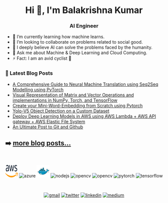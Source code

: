<h1 align="center">Hi 👋, I'm Balakrishna Kumar</h1>
<h3 align="center">AI Engineer</h3>

- 🌱 I’m currently learning how machine learns.
- 👯 I’m looking to collaborate on problems related to social good.
- 🤔 I deeply believe AI can solve the problems faced by the humanity.
- 💬 Ask me about Machine & Deep Learning and Cloud Computing.
- ⚡ Fact: I am an avid cyclist 🚵 


### 📕 Latest Blog Posts

<!-- BLOG-POST-LIST:START -->
- [A Comprehensive Guide to Neural Machine Translation using Seq2Seq Modelling using PyTorch](https://towardsdatascience.com/a-comprehensive-guide-to-neural-machine-translation-using-seq2sequence-modelling-using-pytorch-41c9b84ba350?source=friends_link&sk=2a6af391412bdc18c416bcd635daa884)
- [Visual Representation of Matrix and Vector Operations and implementations in NumPy, Torch, and TensorFlow](https://medium.com/towards-artificial-intelligence/visual-representation-of-matrix-and-vector-operations-and-implementation-in-numpy-torch-and-tensor-6a94d14913c6)
- [Create your Mini-Word-Embedding from Scratch using Pytorch](https://medium.com/towards-artificial-intelligence/create-your-own-mini-word-embedding-from-scratch-c7b32bd84f8e)
- [Yolo-V5 Object Detection on a Custom Dataset](https://medium.com/towards-artificial-intelligence/yolo-v5-object-detection-on-a-custom-dataset-61d478bc08f9)
- [Deploy Deep Learning Models in AWS using AWS Lambda + AWS API gateway + AWS Elastic File System](https://medium.com/deepscopy/deployment-of-deep-learning-models-in-aws-using-aws-lambda-aws-api-gateway-aws-elastic-file-a48fdeb2c140)
- [An Ultimate Post to Git and Github](https://medium.com/deepscopy/an-ultimate-post-to-git-and-github-f447f0be295b)
<!-- BLOG-POST-LIST:END -->

➡️ [more blog posts...](https://medium.com/@balakrishnakumar.v)
---

<br/>

<p align="center">
  <img src="./imgs/aws.svg" alt="aws" width="40" height="40"/> 
  <img src="https://www.vectorlogo.zone/logos/microsoft_azure/microsoft_azure-icon.svg" alt="azure" width="40" height="40"/> 
  <img src="./imgs/docker.svg" alt="docker" width="40" height="40"/> 
  <img src="https://www.vectorlogo.zone/logos/nodejs/nodejs-icon.svg" alt="nodejs" width="40" height="40"/>
  <img src="https://www.vectorlogo.zone/logos/opencv/opencv-icon.svg" alt="opencv" width="40" height="40"/>
  <img src="https://www.vectorlogo.zone/logos/python/python-icon.svg" alt="opencv" width="40" height="40"/>
  <img src="https://www.vectorlogo.zone/logos/pytorch/pytorch-icon.svg" alt="pytorch" width="40" height="40"/>
  <img src="https://www.vectorlogo.zone/logos/tensorflow/tensorflow-icon.svg" alt="tensorflow" width="40" height="40"/> 
</p>

<br/>
<p align="center">
  <a href="mailto:balakrishnakumar.v@gmail.com">
  <img src="https://www.vectorlogo.zone/logos/gmail/gmail-icon.svg" alt="gmail" width="40" height="40"/></a>
  <a href="https://twitter.com/im_balakrishna">
  <img src="https://www.vectorlogo.zone/logos/twitter/twitter-official.svg" href="https://twitter.com/im_balakrishna" alt="twitter" width="40" height="40"/></a>
  <a href="https://www.linkedin.com/in/balakrishnakumar-v/">
  <img src="https://www.vectorlogo.zone/logos/linkedin/linkedin-tile.svg" alt="linkedin" width="40" height="40"/></a>
  <a href="https://medium.com/@balakrishnakumar.v">
  <img src="https://www.vectorlogo.zone/logos/medium/medium-icon.svg" alt="medium" width="40" height="40"/></a>
</p> 
